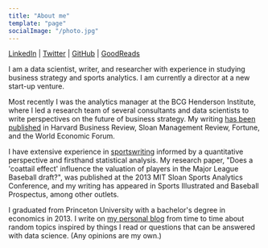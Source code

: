 ```yaml
---
title: "About me"
template: "page"
socialImage: "/photo.jpg"
---
```


[LinkedIn](https://www.linkedin.com/in/kevin-whitaker-2bb9ab66/) | [Twitter](https://twitter.com/whitakk) | [GitHub](https://github.com/whitakk/) | [GoodReads](https://www.goodreads.com/user/show/61117555-kevin-whitaker/)

I am a data scientist, writer, and researcher with experience in studying business strategy and sports analytics. I am currently a director at a new start-up venture. 

Most recently I was the analytics manager at the BCG Henderson Institute, where I led a research team of several consultants and data scientists to write perspectives on the future of business strategy. My writing [has been published](/pages/business-strategy/) in Harvard Business Review, Sloan Management Review, Fortune, and the World Economic Forum.

I have extensive experience in [sportswriting](/pages/sports) informed by a quantitative perspective and firsthand statistical analysis. My research paper, "Does a 'coattail effect' influence the valuation of players in the Major League Baseball draft?", was published at the 2013 MIT Sloan Sports Analytics Conference, and my writing has appeared in Sports Illustrated and Baseball Prospectus, among other outlets. 

I graduated from Princeton University with a bachelor's degree in economics in 2013. I write on [my personal blog](/page/0) from time to time about random topics inspired by things I read or questions that can be answered with data science. (Any opinions are my own.)